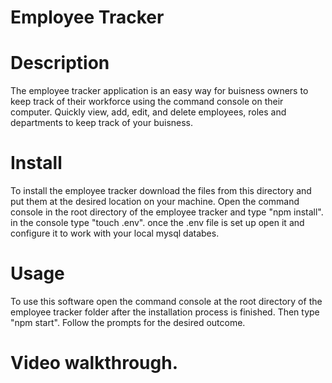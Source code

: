 # Employee Tracker

# Description

The employee tracker application is an easy way for buisness owners to keep track of their workforce
using the command console on their computer. Quickly view, add, edit, and delete employees, roles and departments to keep track of your buisness.

# Install

To install the employee tracker download the files from this directory and put them at the desired location on your machine. Open the command console in the root directory of the employee tracker and type "npm install". in the console type "touch .env". once the .env file is set up open it and configure it to work with your local mysql databes.

# Usage

To use this software open the command console at the root directory of the employee tracker folder after the
installation process is finished. Then type "npm start". Follow the prompts for the desired outcome. 

# Video walkthrough.


